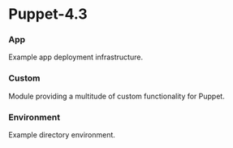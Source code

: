 # Puppet-4.3

### App

Example app deployment infrastructure.

### Custom

Module providing a multitude of custom functionality for Puppet.

### Environment

Example directory environment.
